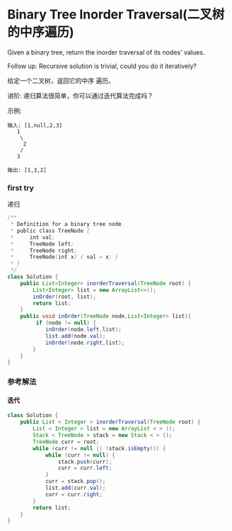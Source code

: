 # Binary Tree Inorder Traversal(二叉树的中序遍历)

Given a binary tree, return the inorder traversal of its nodes' values.

Follow up: Recursive solution is trivial, could you do it iteratively?

给定一个二叉树，返回它的中序 遍历。

进阶: 递归算法很简单，你可以通过迭代算法完成吗？

示例:

```
输入: [1,null,2,3]
   1
    \
     2
    /
   3

输出: [1,3,2]
```

### first try

递归

```java
/**
 * Definition for a binary tree node.
 * public class TreeNode {
 *     int val;
 *     TreeNode left;
 *     TreeNode right;
 *     TreeNode(int x) { val = x; }
 * }
 */
class Solution {
    public List<Integer> inorderTraversal(TreeNode root) {
        List<Integer> list = new ArrayList<>();
        inOrder(root, list);
        return list;
    }
    public void inOrder(TreeNode node,List<Integer> list){
         if (node != null) {
            inOrder(node.left,list);
            list.add(node.val);
            inOrder(node.right,list);
        }
    }
}
```

### 参考解法

#### 迭代

```java
class Solution {
    public List < Integer > inorderTraversal(TreeNode root) {
        List < Integer > list = new ArrayList < > ();
        Stack < TreeNode > stack = new Stack < > ();
        TreeNode curr = root;
        while (curr != null || !stack.isEmpty()) {
            while (curr != null) {
                stack.push(curr);
                curr = curr.left;
            }
            curr = stack.pop();
            list.add(curr.val);
            curr = curr.right;
        }
        return list;
    }
}
```